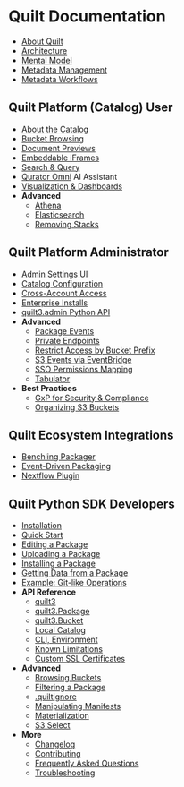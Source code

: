 # Quilt Documentation

* [About Quilt](README.md)
* [Architecture](Architecture.md)
* [Mental Model](MentalModel.md)
* [Metadata Management](Catalog/Metadata.md)
* [Metadata Workflows](advanced-features/workflows.md)

## Quilt Platform (Catalog) User

* [About the Catalog](walkthrough/working-with-the-catalog.md)
* [Bucket Browsing](Catalog/FileBrowser.md)
* [Document Previews](Catalog/Preview.md)
* [Embeddable iFrames](Catalog/Embed.md)
* [Search & Query](Catalog/SearchQuery.md)
* [Qurator Omni](Catalog/Qurator.md) AI Assistant
* [Visualization & Dashboards](Catalog/VisualizationDashboards.md)
* **Advanced**
  * [Athena](advanced-features/athena.md)
  * [Elasticsearch](walkthrough/working-with-elasticsearch.md)
  * [Removing Stacks](Catalog/RemovingStacks.md)

## Quilt Platform Administrator

* [Admin Settings UI](Catalog/Admin.md)
* [Catalog Configuration](Catalog/Preferences.md)
* [Cross-Account Access](CrossAccount.md)
* [Enterprise Installs](technical-reference.md)
* [quilt3.admin Python API](api-reference/Admin.md)
* **Advanced**
  * [Package Events](advanced-features/package-events.md)
  * [Private Endpoints](advanced-features/private-endpoint-access.md)
  * [Restrict Access by Bucket Prefix](advanced-features/s3-prefix-permissions.md)
  * [S3 Events via EventBridge](EventBridge.md)
  * [SSO Permissions Mapping](advanced-features/sso-permissions.md)
  * [Tabulator](advanced-features/tabulator.md)
* **Best Practices**
  * [GxP for Security & Compliance](advanced-features/good-practice.md)
  * [Organizing S3 Buckets](advanced-features/s3-bucket-organization.md)

## Quilt Ecosystem Integrations

* [Benchling Packager](https://open.quiltdata.com/b/quilt-example/packages/examples/benchling-packager)
* [Event-Driven Packaging](advanced-features/event-driven-packaging.md)
* [Nextflow Plugin](examples/nextflow.md)

## Quilt Python SDK Developers

* [Installation](Installation.md)
* [Quick Start](Quickstart.md)
* [Editing a Package](walkthrough/editing-a-package.md)
* [Uploading a Package](walkthrough/uploading-a-package.md)
* [Installing a Package](walkthrough/installing-a-package.md)
* [Getting Data from a Package](walkthrough/getting-data-from-a-package.md)
* [Example: Git-like Operations](examples/GitLike.md)
* **API Reference**
  * [quilt3](api-reference/api.md)
  * [quilt3.Package](api-reference/Package.md)
  * [quilt3.Bucket](api-reference/Bucket.md)
  * [Local Catalog](Catalog/LocalMode.md)
  * [CLI, Environment](api-reference/cli.md)
  * [Known Limitations](api-reference/limitations.md)
  * [Custom SSL Certificates](api-reference/custom-ssl-certificates.md)
* **Advanced**
  * [Browsing Buckets](walkthrough/working-with-a-bucket.md)
  * [Filtering a Package](advanced-features/filtering-a-package.md)
  * [.quiltignore](advanced-features/.quiltignore.md)
  * [Manipulating Manifests](advanced-features/working-with-manifests.md)
  * [Materialization](advanced-features/materialization.md)
  * [S3 Select](advanced-features/s3-select.md)
* **More**
  * [Changelog](CHANGELOG.md)
  * [Contributing](CONTRIBUTING.md)
  * [Frequently Asked Questions](FAQ.md)
  * [Troubleshooting](Troubleshooting.md)
